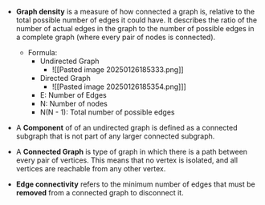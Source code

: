 - **Graph density** is a measure of how connected a graph is, relative to the total possible number of edges it could have. It describes the ratio of the number of actual edges in the graph to the number of possible edges in a complete graph (where every pair of nodes is connected).
	- Formula:
		- Undirected Graph
			- ![[Pasted image 20250126185333.png]]
		- Directed Graph
			- ![[Pasted image 20250126185354.png]]]
		- E: Number of Edges
		- N: Number of nodes
		- N(N - 1): Total number of possible edges

- A **Component** of of an undirected graph is defined as a connected subgraph that is not part of any larger connected subgraph.

- A **Connected Graph** is type of graph in which there is a path between every pair of vertices. This means that no vertex is isolated, and all vertices are reachable from any other vertex.

- **Edge connectivity** refers to the minimum number of edges that must be **removed** from a connected graph to disconnect it. 